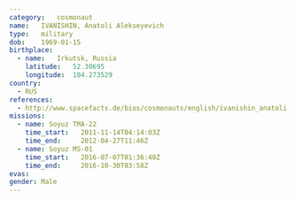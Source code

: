 ```yaml
---
category:	cosmonaut
name:	IVANISHIN, Anatoli Alekseyevich
type:	military
dob:	1969-01-15
birthplace:
  - name:	Irkutsk, Russia
    latitude:	52.30695
    longitude:	104.273529
country:
  - RUS
references:
  - http://www.spacefacts.de/bios/cosmonauts/english/ivanishin_anatoli.htm
missions:
  - name: Soyuz TMA-22
    time_start:   2011-11-14T04:14:03Z
    time_end:     2012-04-27T11:46Z
  - name: Soyuz MS-01
    time_start:   2016-07-07T01:36:40Z
    time_end:     2016-10-30T03:58Z
evas:
gender:	Male
---
```


